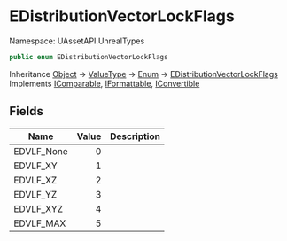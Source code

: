 # EDistributionVectorLockFlags

Namespace: UAssetAPI.UnrealTypes

```csharp
public enum EDistributionVectorLockFlags
```

Inheritance [Object](https://docs.microsoft.com/en-us/dotnet/api/system.object) → [ValueType](https://docs.microsoft.com/en-us/dotnet/api/system.valuetype) → [Enum](https://docs.microsoft.com/en-us/dotnet/api/system.enum) → [EDistributionVectorLockFlags](./uassetapi.unrealtypes.edistributionvectorlockflags.md)<br>
Implements [IComparable](https://docs.microsoft.com/en-us/dotnet/api/system.icomparable), [IFormattable](https://docs.microsoft.com/en-us/dotnet/api/system.iformattable), [IConvertible](https://docs.microsoft.com/en-us/dotnet/api/system.iconvertible)

## Fields

| Name | Value | Description |
| --- | --: | --- |
| EDVLF_None | 0 |  |
| EDVLF_XY | 1 |  |
| EDVLF_XZ | 2 |  |
| EDVLF_YZ | 3 |  |
| EDVLF_XYZ | 4 |  |
| EDVLF_MAX | 5 |  |
